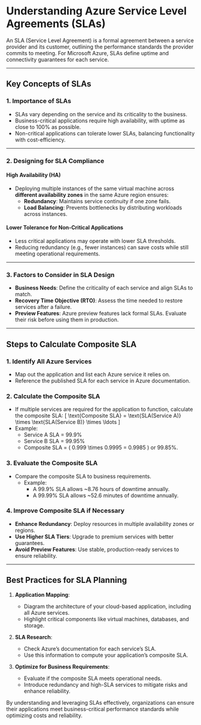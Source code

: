 # **Understanding Azure Service Level Agreements (SLAs)**

An SLA (Service Level Agreement) is a formal agreement between a service provider and its customer, outlining the performance standards the provider commits to meeting. For Microsoft Azure, SLAs define uptime and connectivity guarantees for each service.

---

## **Key Concepts of SLAs**

### **1. Importance of SLAs**
- SLAs vary depending on the service and its criticality to the business.
- Business-critical applications require high availability, with uptime as close to 100% as possible.
- Non-critical applications can tolerate lower SLAs, balancing functionality with cost-efficiency.

---

### **2. Designing for SLA Compliance**
#### **High Availability (HA)**
- Deploying multiple instances of the same virtual machine across **different availability zones** in the same Azure region ensures:
  - **Redundancy**: Maintains service continuity if one zone fails.
  - **Load Balancing**: Prevents bottlenecks by distributing workloads across instances.

#### **Lower Tolerance for Non-Critical Applications**
- Less critical applications may operate with lower SLA thresholds.
- Reducing redundancy (e.g., fewer instances) can save costs while still meeting operational requirements.

---

### **3. Factors to Consider in SLA Design**
- **Business Needs**: Define the criticality of each service and align SLAs to match.
- **Recovery Time Objective (RTO)**: Assess the time needed to restore services after a failure.
- **Preview Features**: Azure preview features lack formal SLAs. Evaluate their risk before using them in production.

---

## **Steps to Calculate Composite SLA**

### **1. Identify All Azure Services**
- Map out the application and list each Azure service it relies on.
- Reference the published SLA for each service in Azure documentation.

### **2. Calculate the Composite SLA**
- If multiple services are required for the application to function, calculate the composite SLA:
  \[
  \text{Composite SLA} = \text{SLA(Service A)} \times \text{SLA(Service B)} \times \ldots
  \]
- Example:
  - Service A SLA = 99.9%
  - Service B SLA = 99.95%
  - Composite SLA = \( 0.999 \times 0.9995 = 0.9985 \) or 99.85%.

### **3. Evaluate the Composite SLA**
- Compare the composite SLA to business requirements.
  - Example:
    - A 99.9% SLA allows ~8.76 hours of downtime annually.
    - A 99.99% SLA allows ~52.6 minutes of downtime annually.

### **4. Improve Composite SLA if Necessary**
- **Enhance Redundancy**: Deploy resources in multiple availability zones or regions.
- **Use Higher SLA Tiers**: Upgrade to premium services with better guarantees.
- **Avoid Preview Features**: Use stable, production-ready services to ensure reliability.

---

## **Best Practices for SLA Planning**

1. **Application Mapping**:
   - Diagram the architecture of your cloud-based application, including all Azure services.
   - Highlight critical components like virtual machines, databases, and storage.

2. **SLA Research**:
   - Check Azure’s documentation for each service’s SLA.
   - Use this information to compute your application’s composite SLA.

3. **Optimize for Business Requirements**:
   - Evaluate if the composite SLA meets operational needs.
   - Introduce redundancy and high-SLA services to mitigate risks and enhance reliability.

By understanding and leveraging SLAs effectively, organizations can ensure their applications meet business-critical performance standards while optimizing costs and reliability.

